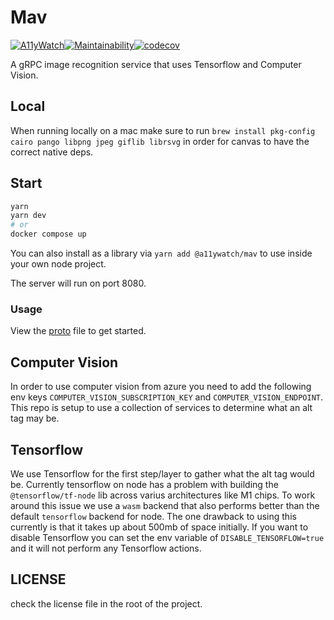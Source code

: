 # Mav

[![A11yWatch](https://circleci.com/gh/A11yWatch/mav.svg?style=svg)](https://circleci.com/gh/A11yWatch/mav)[![Maintainability](https://api.codeclimate.com/v1/badges/72068a1ff5c0f5248432/maintainability)](https://codeclimate.com/github/A11yWatch/mav/maintainability)[![codecov](https://codecov.io/gh/A11yWatch/mav/branch/master/graph/badge.svg?token=MBV2LGQO3J)](https://codecov.io/gh/A11yWatch/mav)

A gRPC image recognition service that uses Tensorflow and Computer Vision.

## Local

When running locally on a mac make sure to run `brew install pkg-config cairo pango libpng jpeg giflib librsvg` in order for canvas to have the correct native deps.

## Start

```sh
yarn
yarn dev
# or
docker compose up
```

You can also install as a library via `yarn add @a11ywatch/mav` to use inside your own node project.

The server will run on port 8080.

### Usage

View the [proto](./src/proto/mav.proto) file to get started.

## Computer Vision

In order to use computer vision from azure you need to add the following env keys `COMPUTER_VISION_SUBSCRIPTION_KEY` and `COMPUTER_VISION_ENDPOINT`.
This repo is setup to use a collection of services to determine what an alt tag may be.

## Tensorflow

We use Tensorflow for the first step/layer to gather what the alt tag would be.
Currently tensorflow on node has a problem with building the `@tensorflow/tf-node` lib across varius architectures like M1 chips.
To work around this issue we use a `wasm` backend that also performs better than the default `tensorflow` backend for node. The one
drawback to using this currently is that it takes up about 500mb of space initially. If you want to disable Tensorflow you can set the
env variable of `DISABLE_TENSORFLOW=true` and it will not perform any Tensorflow actions.

## LICENSE

check the license file in the root of the project.
